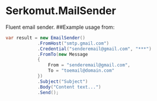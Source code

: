 # Serkomut.MailSender

Fluent email sender.
##Example usage from:

```csharp
var result = new EmailSender()
            .FromHost("smtp.gmail.com")
            .Credential("senderemail@gmail.com", "***")
            .FromTo(new Message
            {
                From = "senderemail@gmail.com",
                To = "toemail@domain.com"
            })
            .Subject("Subject")
            .Body("Content text...")
            .Send();
```
